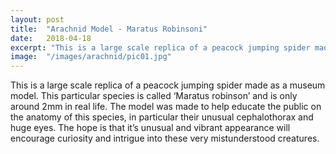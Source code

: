 ```yaml
---
layout: post
title:	"Arachnid Model - Maratus Robinsoni"
date:	2018-04-18
excerpt: "This is a large scale replica of a peacock jumping spider made as a museum model. This  particular species is called ‘Maratus robinson’ and is only around 2mm in real life."
image:	"/images/arachnid/pic01.jpg"
---
```

This is a large scale replica of a peacock jumping spider made as a museum model. This  particular species is called ‘Maratus robinson’ and is only around 2mm in real life. The model was made to help educate the public on the anatomy of this species, in particular their unusual cephalothorax and huge eyes. The hope is that it’s unusual and vibrant appearance will encourage curiosity and intrigue into these very mistunderstood creatures.
